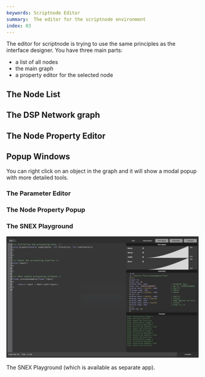 ```yaml
---
keywords: Scriptnode Editor
summary:  The editor for the scriptnode environment
index: 03
---
```


The editor for scriptnode is trying to use the same principles as the interface designer. You have three main parts:

- a list of all nodes
- the main graph
- a property editor for the selected node

## The Node List


## The DSP Network graph

## The Node Property Editor

## Popup Windows

You can right click on an object in the graph and it will show a modal popup with more detailed tools.

### The Parameter Editor

### The Node Property Popup

### The SNEX Playground

![snex_playground](/images/custom/snex_playground.png) 

The SNEX Playground (which is available as separate app).